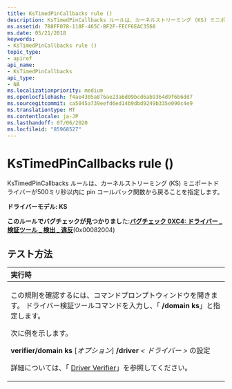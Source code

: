 ```yaml
---
title: KsTimedPinCallbacks rule ()
description: KsTimedPinCallbacks ルールは、カーネルストリーミング (KS) ミニポートドライバーが500ミリ秒以内に pin コールバック関数から戻ることを指定します。
ms.assetid: 7B8FF078-118F-465C-BF2F-FECF6EAC3568
ms.date: 05/21/2018
keywords:
- KsTimedPinCallbacks rule ()
topic_type:
- apiref
api_name:
- KsTimedPinCallbacks
api_type:
- NA
ms.localizationpriority: medium
ms.openlocfilehash: f4ae4305a876ae23a6d09bcd6ab9364d9f6b6dd7
ms.sourcegitcommit: ca5045a739eefd6ed14b9dbd9249b335e090c4e9
ms.translationtype: MT
ms.contentlocale: ja-JP
ms.lasthandoff: 07/06/2020
ms.locfileid: "85968527"
---
```

# <a name="kstimedpincallbacks-rule-"></a>KsTimedPinCallbacks rule ()


KsTimedPinCallbacks ルールは、カーネルストリーミング (KS) ミニポートドライバーが500ミリ秒以内に pin コールバック関数から戻ることを指定します。

**ドライバーモデル: KS**

**このルールでバグチェックが見つかりまし**た:[**バグチェック 0XC4: ドライバー \_ 検証ツール \_ 検出 \_ 違反**](https://docs.microsoft.com/windows-hardware/drivers/debugger/bug-check-0xc4--driver-verifier-detected-violation)(0x00082004)


<a name="how-to-test"></a>テスト方法
-----------

<table>
<colgroup>
<col width="100%" />
</colgroup>
<thead>
<tr class="header">
<th align="left">実行時</th>
</tr>
</thead>
<tbody>
<tr class="odd">
<td align="left"><p>この規則を確認するには、コマンドプロンプトウィンドウを開きます。 ドライバー検証ツールコマンドを入力し、「 <strong>/domain ks</strong>」と指定します。</p>
<p>次に例を示します。</p>
<p><strong>verifier/domain ks</strong> [<em>オプション</em>] <strong>/driver</strong> <em> &lt; ドライバー &gt; </em>の設定</p>
<p>詳細については、「 <a href="https://docs.microsoft.com/windows-hardware/drivers/devtest/driver-verifier" data-raw-source="[Driver Verifier](https://docs.microsoft.com/windows-hardware/drivers/devtest/driver-verifier)">Driver Verifier</a>」を参照してください。</p></td>
</tr>
</tbody>
</table>

 

 

 






